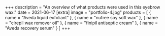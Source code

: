 +++
description = "An overview of what products were used in this eyebrow wax."
date = 2021-06-17
[extra]
image = "portfolio-4.jpg"
products = [
  { name = "Aveda liquid exfoliant" }, 
  { name = "nufree soy soft wax" }, 
  { name = "cirepil wax remover oil" }, 
  { name = "finipil antiseptic cream" },
{ name = "Aveda recovery serum" }
]
+++
